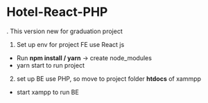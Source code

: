 # Hotel-React-PHP
. This version new for graduation project 
1. Set up env for project FE use React js
- Run **npm install / yarn** -> create node_modules
- yarn start to run project
2. set up BE use PHP, so move to project folder **htdocs** of xammpp
- start xampp to run BE
